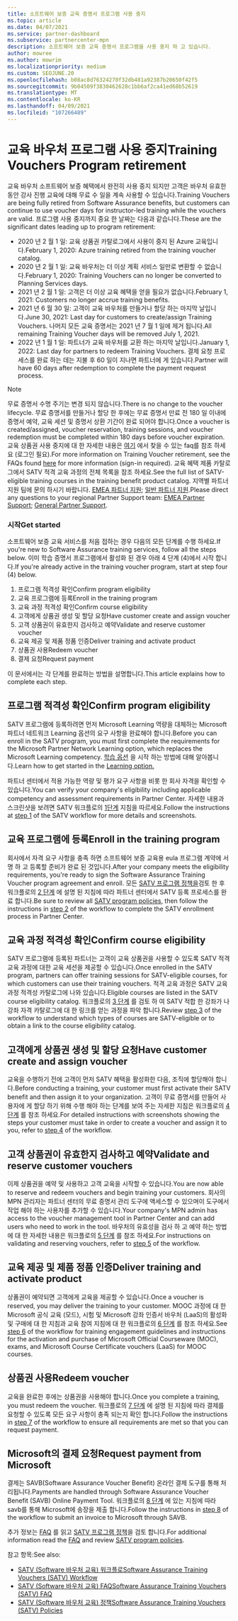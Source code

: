 ```yaml
---
title: 소프트웨어 보증 교육 증명서 프로그램 사용 중지
ms.topic: article
ms.date: 04/07/2021
ms.service: partner-dashboard
ms.subservice: partnercenter-mpn
description: 소프트웨어 보증 교육 증명서 프로그램을 사용 중지 하 고 있습니다.
author: mowree
ms.author: mowrim
ms.localizationpriority: medium
ms.custom: SEOJUNE.20
ms.openlocfilehash: b08ac8d76324270f32db481a92387b20650f42f5
ms.sourcegitcommit: 9b04509f3830462628c1bb6af2ca41ed68b52619
ms.translationtype: MT
ms.contentlocale: ko-KR
ms.lasthandoff: 04/09/2021
ms.locfileid: "107266489"
---
```

# <a name="training-vouchers-program-retirement"></a><span data-ttu-id="5ca18-103">교육 바우처 프로그램 사용 중지</span><span class="sxs-lookup"><span data-stu-id="5ca18-103">Training Vouchers Program retirement</span></span>

<span data-ttu-id="5ca18-104">교육 바우처 소프트웨어 보증 혜택에서 완전히 사용 중지 되지만 고객은 바우처 유효한 동안 강사 진행 교육에 대해 무료 수 일을 계속 사용할 수 있습니다.</span><span class="sxs-lookup"><span data-stu-id="5ca18-104">Training Vouchers are being fully retired from Software Assurance benefits, but customers can continue to use voucher days for instructor-led training while the vouchers are valid.</span></span> <span data-ttu-id="5ca18-105">프로그램 사용 중지까지 중요 한 날짜는 다음과 같습니다.</span><span class="sxs-lookup"><span data-stu-id="5ca18-105">These are the significant dates leading up to program retirement:</span></span> 

- <span data-ttu-id="5ca18-106">2020 년 2 월 1 일: 교육 상품권 카탈로그에서 사용이 중지 된 Azure 교육입니다.</span><span class="sxs-lookup"><span data-stu-id="5ca18-106">February 1, 2020: Azure training retired from the training voucher catalog.</span></span>
- <span data-ttu-id="5ca18-107">2020 년 2 월 1 일: 교육 바우처는 더 이상 계획 서비스 일만로 변환할 수 없습니다.</span><span class="sxs-lookup"><span data-stu-id="5ca18-107">February 1, 2020: Training Vouchers can no longer be converted to Planning Services days.</span></span>  
- <span data-ttu-id="5ca18-108">2021 년 2 월 1 일: 고객은 더 이상 교육 혜택을 얻을 필요가 없습니다.</span><span class="sxs-lookup"><span data-stu-id="5ca18-108">February 1, 2021: Customers no longer accrue training benefits.</span></span> 
- <span data-ttu-id="5ca18-109">2021 년 6 월 30 일: 고객이 교육 바우처를 만들거나 할당 하는 마지막 날입니다.</span><span class="sxs-lookup"><span data-stu-id="5ca18-109">June 30, 2021: Last day for customers to create/assign Training Vouchers.</span></span> <span data-ttu-id="5ca18-110">나머지 모든 교육 증명서는 2021 년 7 월 1 일에 제거 됩니다.</span><span class="sxs-lookup"><span data-stu-id="5ca18-110">All remaining Training Voucher days will be removed July 1, 2021.</span></span>
- <span data-ttu-id="5ca18-111">2022 년 1 월 1 일: 파트너가 교육 바우처를 교환 하는 마지막 날입니다.</span><span class="sxs-lookup"><span data-stu-id="5ca18-111">January 1, 2022: Last day for partners to redeem Training Vouchers.</span></span> <span data-ttu-id="5ca18-112">결제 요청 프로세스를 완료 하는 데는 지불 후 60 일이 지나면 파트너에 게 있습니다.</span><span class="sxs-lookup"><span data-stu-id="5ca18-112">Partner will have 60 days after redemption to complete the payment request process.</span></span>  

>[!NOTE]
><span data-ttu-id="5ca18-113">무료 증명서 수명 주기는 변경 되지 않습니다.</span><span class="sxs-lookup"><span data-stu-id="5ca18-113">There is no change to the voucher lifecycle.</span></span> <span data-ttu-id="5ca18-114">무료 증명서를 만들거나 할당 한 후에는 무료 증명서 만료 전 180 일 이내에 증명서 예약, 교육 세션 및 증명서 상환 기간이 완료 되어야 합니다.</span><span class="sxs-lookup"><span data-stu-id="5ca18-114">Once a voucher is created/assigned, voucher reservation, training sessions, and voucher redemption must be completed within 180 days before voucher expiration.</span></span>  <span data-ttu-id="5ca18-115">교육 상품권 사용 중지에 대 한 자세한 내용은 [여기](https://partner.microsoft.com/resources/collection/software-assurance-benefit-changes#/) 에서 찾을 수 있는 faq를 참조 하세요 (로그인 필요).</span><span class="sxs-lookup"><span data-stu-id="5ca18-115">For more information on Training Voucher retirement, see the FAQs found [here](https://partner.microsoft.com/resources/collection/software-assurance-benefit-changes#/) for more information (sign-in required).</span></span>  <span data-ttu-id="5ca18-116">교육 혜택 제품 카탈로그에서 SATV 적격 교육 과정의 전체 목록을 참조 하세요.</span><span class="sxs-lookup"><span data-stu-id="5ca18-116">See the full list of SATV-eligible training courses in the training benefit product catalog.</span></span>  <span data-ttu-id="5ca18-117">지역별 파트너 지원 팀에 문의 하시기 바랍니다. [EMEA 파트너 지원](mailto:savoucher@msdirectservices.com); [일반 파트너 지원](https://partner.microsoft.com/dashboard/support/servicerequests).</span><span class="sxs-lookup"><span data-stu-id="5ca18-117">Please direct any questions to your regional Partner Support team: [EMEA Partner Support](mailto:savoucher@msdirectservices.com); [General Partner Support](https://partner.microsoft.com/dashboard/support/servicerequests).</span></span>



### <a name="get-started"></a><span data-ttu-id="5ca18-118">시작</span><span class="sxs-lookup"><span data-stu-id="5ca18-118">Get started</span></span>

<span data-ttu-id="5ca18-119">소프트웨어 보증 교육 서비스를 처음 접하는 경우 다음의 모든 단계를 수행 하세요.</span><span class="sxs-lookup"><span data-stu-id="5ca18-119">If you're new to Software Assurance training services, follow all the steps below.</span></span> <span data-ttu-id="5ca18-120">이미 학습 증명서 프로그램에서 활성화 된 경우 아래 4 단계 (4)에서 시작 합니다.</span><span class="sxs-lookup"><span data-stu-id="5ca18-120">If you're already active in the training voucher program, start at step four (4) below.</span></span> 

1. <span data-ttu-id="5ca18-121">프로그램 적격성 확인</span><span class="sxs-lookup"><span data-stu-id="5ca18-121">Confirm program eligibility</span></span>
2. <span data-ttu-id="5ca18-122">교육 프로그램에 등록</span><span class="sxs-lookup"><span data-stu-id="5ca18-122">Enroll in the training program</span></span>
3. <span data-ttu-id="5ca18-123">교육 과정 적격성 확인</span><span class="sxs-lookup"><span data-stu-id="5ca18-123">Confirm course eligibility</span></span>
4. <span data-ttu-id="5ca18-124">고객에게 상품권 생성 및 할당 요청</span><span class="sxs-lookup"><span data-stu-id="5ca18-124">Have customer create and assign voucher</span></span>
5. <span data-ttu-id="5ca18-125">고객 상품권이 유효한지 검사하고 예약</span><span class="sxs-lookup"><span data-stu-id="5ca18-125">Validate and reserve customer voucher</span></span>
6. <span data-ttu-id="5ca18-126">교육 제공 및 제품 정품 인증</span><span class="sxs-lookup"><span data-stu-id="5ca18-126">Deliver training and activate product</span></span>
7. <span data-ttu-id="5ca18-127">상품권 사용</span><span class="sxs-lookup"><span data-stu-id="5ca18-127">Redeem voucher</span></span>
8. <span data-ttu-id="5ca18-128">결제 요청</span><span class="sxs-lookup"><span data-stu-id="5ca18-128">Request payment</span></span>

<span data-ttu-id="5ca18-129">이 문서에서는 각 단계를 완료하는 방법을 설명합니다.</span><span class="sxs-lookup"><span data-stu-id="5ca18-129">This article explains how to complete each step.</span></span>

## <a name="confirm-program-eligibility"></a><span data-ttu-id="5ca18-130">프로그램 적격성 확인</span><span class="sxs-lookup"><span data-stu-id="5ca18-130">Confirm program eligibility</span></span>

<span data-ttu-id="5ca18-131">SATV 프로그램에 등록하려면 먼저 Microsoft Learning 역량을 대체하는 Microsoft 파트너 네트워크 Learning 옵션의 요구 사항을 완료해야 합니다.</span><span class="sxs-lookup"><span data-stu-id="5ca18-131">Before you can enroll in the SATV program, you must first complete the requirements for the Microsoft Partner Network Learning option, which replaces the Microsoft Learning competency.</span></span> <span data-ttu-id="5ca18-132">[학습 옵션](https://partner.microsoft.com/membership/learning-partners) 을 시작 하는 방법에 대해 알아봅니다.</span><span class="sxs-lookup"><span data-stu-id="5ca18-132">Learn how to get started in the [Learning option.](https://partner.microsoft.com/membership/learning-partners)</span></span>

<span data-ttu-id="5ca18-133">파트너 센터에서 적용 가능한 역량 및 평가 요구 사항을 비롯 한 회사 자격을 확인할 수 있습니다.</span><span class="sxs-lookup"><span data-stu-id="5ca18-133">You can verify your company's eligibility including applicable competency and assessment requirements in Partner Center.</span></span> <span data-ttu-id="5ca18-134">자세한 내용과 스크린샷을 보려면 SATV 워크플로의 [1단계](https://query.prod.cms.rt.microsoft.com/cms/api/am/binary/RE4s3bB) 지침을 따르세요.</span><span class="sxs-lookup"><span data-stu-id="5ca18-134">Follow the instructions at [step 1](https://query.prod.cms.rt.microsoft.com/cms/api/am/binary/RE4s3bB) of the SATV workflow for more details and screenshots.</span></span>

## <a name="enroll-in-the-training-program"></a><span data-ttu-id="5ca18-135">교육 프로그램에 등록</span><span class="sxs-lookup"><span data-stu-id="5ca18-135">Enroll in the training program</span></span>

<span data-ttu-id="5ca18-136">회사에서 자격 요구 사항을 충족 하면 소프트웨어 보증 교육용 eula 프로그램 계약에 서명 하 고 등록할 준비가 완료 된 것입니다.</span><span class="sxs-lookup"><span data-stu-id="5ca18-136">After your company meets the eligibility requirements, you're ready to sign the Software Assurance Training Voucher program agreement and enroll.</span></span> <span data-ttu-id="5ca18-137">모든 [SATV 프로그램 정책을](https://query.prod.cms.rt.microsoft.com/cms/api/am/binary/RE3koEP)검토 한 후 워크플로의 [2 단계](https://query.prod.cms.rt.microsoft.com/cms/api/am/binary/RE4s3bB) 에 설명 된 지침에 따라 파트너 센터에서 SATV 등록 프로세스를 완료 합니다.</span><span class="sxs-lookup"><span data-stu-id="5ca18-137">Be sure to review all [SATV program policies](https://query.prod.cms.rt.microsoft.com/cms/api/am/binary/RE3koEP), then follow the instructions in [step 2](https://query.prod.cms.rt.microsoft.com/cms/api/am/binary/RE4s3bB) of the workflow to complete the SATV enrollment process in Partner Center.</span></span>


## <a name="confirm-course-eligibility"></a><span data-ttu-id="5ca18-138">교육 과정 적격성 확인</span><span class="sxs-lookup"><span data-stu-id="5ca18-138">Confirm course eligibility</span></span>
<span data-ttu-id="5ca18-139">SATV 프로그램에 등록된 파트너는 고객이 교육 상품권을 사용할 수 있도록 SATV 적격 교육 과정에 대한 교육 세션을 제공할 수 있습니다.</span><span class="sxs-lookup"><span data-stu-id="5ca18-139">Once enrolled in the SATV program, partners can offer training sessions for SATV-eligible courses, for which customers can use their training vouchers.</span></span> <span data-ttu-id="5ca18-140">적격 교육 과정은 SATV 교육 과정 적격성 카탈로그에 나와 있습니다.</span><span class="sxs-lookup"><span data-stu-id="5ca18-140">Eligible courses are listed in the SATV course eligibility catalog.</span></span> <span data-ttu-id="5ca18-141">워크플로의 [3 단계](https://query.prod.cms.rt.microsoft.com/cms/api/am/binary/RE4s3bB) 를 검토 하 여 SATV 적합 한 강좌가 나 강좌 자격 카탈로그에 대 한 링크를 얻는 과정을 파악 합니다.</span><span class="sxs-lookup"><span data-stu-id="5ca18-141">Review [step 3](https://query.prod.cms.rt.microsoft.com/cms/api/am/binary/RE4s3bB) of the workflow to understand which types of courses are SATV-eligible or to obtain a link to the course eligibility catalog.</span></span>

## <a name="have-customer-create-and-assign-voucher"></a><span data-ttu-id="5ca18-142">고객에게 상품권 생성 및 할당 요청</span><span class="sxs-lookup"><span data-stu-id="5ca18-142">Have customer create and assign voucher</span></span>

<span data-ttu-id="5ca18-143">교육을 수행하기 전에 고객이 먼저 SATV 혜택을 활성화한 다음, 조직에 할당해야 합니다.</span><span class="sxs-lookup"><span data-stu-id="5ca18-143">Before conducting a training, your customer must first activate their SATV benefit and then assign it to your organization.</span></span> <span data-ttu-id="5ca18-144">고객이 무료 증명서를 만들어 사용자에 게 할당 하기 위해 수행 해야 하는 단계를 보여 주는 자세한 지침은 워크플로의 [4 단계](https://query.prod.cms.rt.microsoft.com/cms/api/am/binary/RE4s3bB) 를 참조 하세요.</span><span class="sxs-lookup"><span data-stu-id="5ca18-144">For detailed instructions with screenshots showing the steps your customer must take in order to create a voucher and assign it to you, refer to [step 4](https://query.prod.cms.rt.microsoft.com/cms/api/am/binary/RE4s3bB) of the workflow.</span></span>

## <a name="validate-and-reserve-customer-vouchers"></a><span data-ttu-id="5ca18-145">고객 상품권이 유효한지 검사하고 예약</span><span class="sxs-lookup"><span data-stu-id="5ca18-145">Validate and reserve customer vouchers</span></span>

<span data-ttu-id="5ca18-146">이제 상품권을 예약 및 사용하고 고객 교육을 시작할 수 있습니다.</span><span class="sxs-lookup"><span data-stu-id="5ca18-146">You are now able to reserve and redeem vouchers and begin training your customers.</span></span> <span data-ttu-id="5ca18-147">회사의 MPN 관리자는 파트너 센터의 무료 증명서 관리 도구에 액세스할 수 있으며이 도구에서 작업 해야 하는 사용자를 추가할 수 있습니다.</span><span class="sxs-lookup"><span data-stu-id="5ca18-147">Your company's MPN admin has access to the voucher management tool in Partner Center and can add users who need to work in the tool.</span></span> <span data-ttu-id="5ca18-148">바우처의 유효성을 검사 하 고 예약 하는 방법에 대 한 자세한 내용은 워크플로의 [5 단계](https://query.prod.cms.rt.microsoft.com/cms/api/am/binary/RE4s3bB) 를 참조 하세요.</span><span class="sxs-lookup"><span data-stu-id="5ca18-148">For instructions on validating and reserving vouchers, refer to [step 5](https://query.prod.cms.rt.microsoft.com/cms/api/am/binary/RE4s3bB) of the workflow.</span></span>

## <a name="deliver-training-and-activate-product"></a><span data-ttu-id="5ca18-149">교육 제공 및 제품 정품 인증</span><span class="sxs-lookup"><span data-stu-id="5ca18-149">Deliver training and activate product</span></span>

<span data-ttu-id="5ca18-150">상품권이 예약되면 고객에게 교육을 제공할 수 있습니다.</span><span class="sxs-lookup"><span data-stu-id="5ca18-150">Once a voucher is reserved, you may deliver the training to your customer.</span></span> <span data-ttu-id="5ca18-151">MOOC 과정에 대 한 Microsoft 공식 교육 (모드), 시험 및 Microsoft 강좌 인증서 바우처 (LaaS)의 활성화 및 구매에 대 한 지침과 교육 참여 지침에 대 한 워크플로의 [6 단계](https://query.prod.cms.rt.microsoft.com/cms/api/am/binary/RE4s3bB) 를 참조 하세요.</span><span class="sxs-lookup"><span data-stu-id="5ca18-151">See [step 6](https://query.prod.cms.rt.microsoft.com/cms/api/am/binary/RE4s3bB) of the workflow for training engagement guidelines and instructions for the activation and purchase of Microsoft Official Courseware (MOC), exams, and Microsoft Course Certificate vouchers (LaaS) for MOOC courses.</span></span>

## <a name="redeem-voucher"></a><span data-ttu-id="5ca18-152">상품권 사용</span><span class="sxs-lookup"><span data-stu-id="5ca18-152">Redeem voucher</span></span>

<span data-ttu-id="5ca18-153">교육을 완료한 후에는 상품권을 사용해야 합니다.</span><span class="sxs-lookup"><span data-stu-id="5ca18-153">Once you complete a training, you must redeem the voucher.</span></span> <span data-ttu-id="5ca18-154">워크플로의 [7 단계](https://query.prod.cms.rt.microsoft.com/cms/api/am/binary/RE4s3bB) 에 설명 된 지침에 따라 결제를 요청할 수 있도록 모든 요구 사항이 충족 되는지 확인 합니다.</span><span class="sxs-lookup"><span data-stu-id="5ca18-154">Follow the instructions in [step 7](https://query.prod.cms.rt.microsoft.com/cms/api/am/binary/RE4s3bB) of the workflow to ensure all requirements are met so that you can request payment.</span></span> 


## <a name="request-payment-from-microsoft"></a><span data-ttu-id="5ca18-155">Microsoft의 결제 요청</span><span class="sxs-lookup"><span data-stu-id="5ca18-155">Request payment from Microsoft</span></span>

<span data-ttu-id="5ca18-156">결제는 SAVB(Software Assurance Voucher Benefit) 온라인 결제 도구를 통해 처리됩니다.</span><span class="sxs-lookup"><span data-stu-id="5ca18-156">Payments are handled through Software Assurance Voucher Benefit (SAVB) Online Payment Tool.</span></span> <span data-ttu-id="5ca18-157">워크플로의 [8 단계](https://query.prod.cms.rt.microsoft.com/cms/api/am/binary/RE4s3bB) 에 있는 지침에 따라 savb를 통해 Microsoft에 송장을 제출 합니다.</span><span class="sxs-lookup"><span data-stu-id="5ca18-157">Follow the instructions in [step 8](https://query.prod.cms.rt.microsoft.com/cms/api/am/binary/RE4s3bB) of the workflow to submit an invoice to Microsoft through SAVB.</span></span> 

<span data-ttu-id="5ca18-158">추가 정보는 [FAQ](https://query.prod.cms.rt.microsoft.com/cms/api/am/binary/RE3kz5o) 를 읽고 [SATV 프로그램 정책](https://query.prod.cms.rt.microsoft.com/cms/api/am/binary/RE3koEP)을 검토 합니다.</span><span class="sxs-lookup"><span data-stu-id="5ca18-158">For additional information read the [FAQ](https://query.prod.cms.rt.microsoft.com/cms/api/am/binary/RE3kz5o) and review [SATV program policies](https://query.prod.cms.rt.microsoft.com/cms/api/am/binary/RE3koEP).</span></span>

<span data-ttu-id="5ca18-159">참고 항목:</span><span class="sxs-lookup"><span data-stu-id="5ca18-159">See also:</span></span>

- [<span data-ttu-id="5ca18-160">SATV (Software 바우처 교육) 워크플로</span><span class="sxs-lookup"><span data-stu-id="5ca18-160">Software Assurance Training Vouchers (SATV) Workflow</span></span>](https://query.prod.cms.rt.microsoft.com/cms/api/am/binary/RE4s3bB)
- [<span data-ttu-id="5ca18-161">SATV (Software 바우처 교육) FAQ</span><span class="sxs-lookup"><span data-stu-id="5ca18-161">Software Assurance Training Vouchers (SATV) FAQ</span></span>](https://query.prod.cms.rt.microsoft.com/cms/api/am/binary/RE3kz5o)
- [<span data-ttu-id="5ca18-162">SATV (Software 바우처 교육) 정책</span><span class="sxs-lookup"><span data-stu-id="5ca18-162">Software Assurance Training Vouchers (SATV) Policies</span></span>](https://query.prod.cms.rt.microsoft.com/cms/api/am/binary/RE3koEP)
